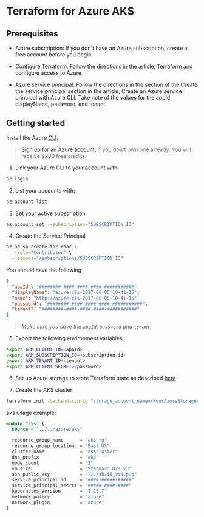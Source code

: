 # Terraform for Azure AKS

## Prerequisites

-  Azure subscription: If you don't have an Azure subscription, create a free account before you begin.

- Configure Terraform: Follow the directions in the article, Terraform and configure access to Azure

- Azure service principal: Follow the directions in the section of the Create the service principal section in the article, Create an Azure service principal with Azure CLI. Take note of the values for the appId, displayName, password, and tenant.

## Getting started

Install the Azure [CLI](https://docs.microsoft.com/en-us/cli/azure/install-azure-cli?view=azure-cli-latest).

> [Sign up for an Azure account](https://azure.microsoft.com/en-us/free/), if you don't own one already. You will receive $200 free credits.

1. Link your Azure CLI to your account with:

```bash
az login
```

2. List your accounts with:

```bash
az account list
```

3. Set your active subscription

 ```bash
 az account set --subscription="SUBSCRIPTION_ID"
 ```

4. Create the Service Principal

```bash
az ad sp create-for-rbac \
  --role="Contributor" \
  --scopes="/subscriptions/SUBSCRIPTION_ID"
```

You should have the following

```json
{
  "appId": "########-####-####-####-###########",
  "displayName": "azure-cli-2017-06-05-10-41-15",
  "name": "http://azure-cli-2017-06-05-10-41-15",
  "password": "########-####-####-####-###########",
  "tenant": "########-####-####-####-###########"
}
```

> _*Make sure you save the `appId`, `password` and `tenant`.*_

5. Export the following environment variables

```bash
export ARM_CLIENT_ID=<appId>
export ARM_SUBSCRIPTION_ID=<subscription id>
export ARM_TENANT_ID=<tenant>
export ARM_CLIENT_SECRET=<password>
```

6. Set up Azure storage to store Terraform state as described [here](https://docs.microsoft.com/en-us/azure/terraform/terraform-create-k8s-cluster-with-tf-and-aks#set-up-azure-storage-to-store-terraform-state)

7. Create the AKS cluster

```bash
terraform init -backend-config "storage_account_name=<YourAzureStorageAccountName>  -backend-config "container_name="container_name=tfstate" -backend-config="access_key=<YourStorageAccountAccessKey>"
```

aks usage example:

```terraform
module "aks" {
  source = "../../azure/aks"

  resource_group_name      = "aks-rg"
  resource_group_location  = "East US"
  cluster_name             = "akscluster"
  dns_prefix               = "aks"
  node_count               = "2"
  vm_size                  = "Standard_D2s_v3"
  ssh_public_key           = "~/.ssh/id_rsa.pub"
  service_principal_id     = "####-#####-#####"
  service_principal_secret = "#####-####-####"
  kubernetes_version       = "1.15.7"
  network_policy           = "azure"
  network_plugin           = "azure"
}
```